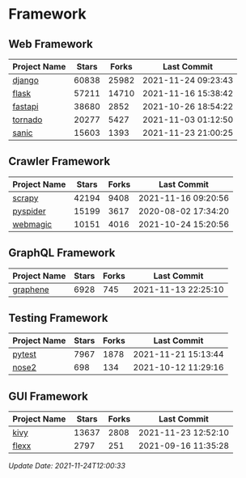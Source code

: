 # Framework

## Web Framework
| Project Name | Stars | Forks | Last Commit |
| ------------ | ----- | ----- | ----------- |
| [django](https://github.com/django/django) | 60838 | 25982 | 2021-11-24 09:23:43 |
| [flask](https://github.com/pallets/flask) | 57211 | 14710 | 2021-11-16 15:38:42 |
| [fastapi](https://github.com/tiangolo/fastapi) | 38680 | 2852 | 2021-10-26 18:54:22 |
| [tornado](https://github.com/tornadoweb/tornado) | 20277 | 5427 | 2021-11-03 01:12:50 |
| [sanic](https://github.com/sanic-org/sanic) | 15603 | 1393 | 2021-11-23 21:00:25 |

## Crawler Framework
| Project Name | Stars | Forks | Last Commit |
| ------------ | ----- | ----- | ----------- |
| [scrapy](https://github.com/scrapy/scrapy) | 42194 | 9408 | 2021-11-16 09:20:56 |
| [pyspider](https://github.com/binux/pyspider) | 15199 | 3617 | 2020-08-02 17:34:20 |
| [webmagic](https://github.com/code4craft/webmagic) | 10151 | 4016 | 2021-10-24 15:20:56 |

## GraphQL Framework
| Project Name | Stars | Forks | Last Commit |
| ------------ | ----- | ----- | ----------- |
| [graphene](https://github.com/graphql-python/graphene) | 6928 | 745 | 2021-11-13 22:25:10 |

## Testing Framework
| Project Name | Stars | Forks | Last Commit |
| ------------ | ----- | ----- | ----------- |
| [pytest](https://github.com/pytest-dev/pytest) | 7967 | 1878 | 2021-11-21 15:13:44 |
| [nose2](https://github.com/nose-devs/nose2) | 698 | 134 | 2021-10-12 11:29:16 |

## GUI Framework
| Project Name | Stars | Forks | Last Commit |
| ------------ | ----- | ----- | ----------- |
| [kivy](https://github.com/kivy/kivy) | 13637 | 2808 | 2021-11-23 12:52:10 |
| [flexx](https://github.com/flexxui/flexx) | 2797 | 251 | 2021-09-16 11:35:28 |

*Update Date: 2021-11-24T12:00:33*